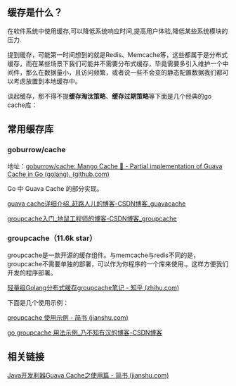 ## 缓存是什么？

​	在软件系统中使用缓存,可以降低系统响应时间,提高用户体验,降低某些系统模块的压力.

​	提到缓存，可能第一时间想到的就是Redis、Memcache等，这些都属于是分布式缓存，而在某些场景下我们可能并不需要分布式缓存，毕竟需要多引入维护一个中间件，那么在数据量小，且访问频繁，或者说一些不会变的静态配置数据我们都可以考虑放置到本地缓存中。

​	谈起缓存，那不得不提**缓存淘汰策略**、**缓存过期策略**等下面是几个经典的go cache库：

## 常用缓存库

### goburrow/cache

地址：[goburrow/cache: Mango Cache 🥭 - Partial implementation of Guava Cache in Go (golang). (github.com)](https://github.com/goburrow/cache)

Go 中 Guava Cache 的部分实现。

[guava cache详细介绍_赶路人儿的博客-CSDN博客_guavacache](https://blog.csdn.net/liuxiao723846/article/details/108392072)

[groupcache入门_地鼠工程师的博客-CSDN博客_groupcache](https://blog.csdn.net/m0_37731056/article/details/104782685)

### groupcache（11.6k star）

groupcache是一款开源的缓存组件。与memcache与redis不同的是，groupcache不需要单独的部署，可以作为你程序的一个库来使用.。这样方便我们开发的程序部署。

[轻量级Golang分布式缓存groupcache笔记 - 知乎 (zhihu.com)](https://zhuanlan.zhihu.com/p/53724255/)

下面是几个使用示例：

[groupcache 使用示例 - 简书 (jianshu.com)](https://www.jianshu.com/p/f0ef2664428e?u_atoken=5b653377-2107-4c65-bb32-2ef989533297&u_asession=014shsMip5k0Co1FI9xyoLcfLQEHO2asP1VDHqsqE1vosewxadYqh1K0oe42K0TKQPX0KNBwm7Lovlpxjd_P_q4JsKWYrT3W_NKPr8w6oU7K8cYM-7bGuM9PFhNQEuBH109Z8yatDP0qApUVWMROZyFmBkFo3NEHBv0PZUm6pbxQU&u_asig=05DeK0a0DKFecR--vOFG3MvmtmBp9jxLSce_L0QO4yF1dTh-U3PJYrQ_gC3S3lWkDbqP0VU9cBI61wy3FHh7V0PTubf_IK4hrCLz3whd77hKVA21ELJhPXdYZN2uOZi1pTyIq5cgcUoW_xm5mG43bLn66504DH-y9yYoEQYDliY3T9JS7q8ZD7Xtz2Ly-b0kmuyAKRFSVJkkdwVUnyHAIJzcNJ8g9CawTHkVDn--N54Vh1A20HKBEoLwl1_A-SB6eWCs-hAuami3wC_ze-3aLJqu3h9VXwMyh6PgyDIVSG1W_DrNPko8qKmrDEL2lv2wjxnnfigo6gvybXhopmdXmQQM1fatBWw8lIqyLFhPoJ9kpcCjSnFubJWFWMMQTTneB_mWspDxyAEEo4kbsryBKb9Q&u_aref=BDjD4PSPlLGzPAkVuOsWAIORfW4%3D)

[go groupcache 用法示例_乃不知有汉的博客-CSDN博客](https://blog.csdn.net/wangjunsheng/article/details/81512767)



## 相关链接

[Java开发利器Guava Cache之使用篇 - 简书 (jianshu.com)](https://www.jianshu.com/p/7733c21cad7b?u_atoken=b91087f9-4283-4a76-bd4e-7bdcb9ad7fd1&u_asession=017RaHGAoRvhQLWSBFA4jSYpQY5KFXstvs-M8FVxZVDFntE7m50Igl8nl0qY9LaGeWX0KNBwm7Lovlpxjd_P_q4JsKWYrT3W_NKPr8w6oU7K9MW5b_f5s3SMbMa8BiYMz_9Z8yatDP0qApUVWMROZyFmBkFo3NEHBv0PZUm6pbxQU&u_asig=05oQsxl1GVuo1JWKDnpb89Yx5EPatFlMWszAr4KN1uVVoBT8XWRfj15Dgc_NXEDkGh5y4sxTftCHD_3bjwivgb61EV9edkCaBc6Mr1NDaFHJI8Gcqyy8rNn00vCbxFPARIdRix94en97SH4yvemZG32SKMpbLkQl1stNfOTCnZtZX9JS7q8ZD7Xtz2Ly-b0kmuyAKRFSVJkkdwVUnyHAIJzRkhgN2adPLMg8jMy62PUMrN2tL-EXqHEv-Le-Xp13d6Cs-hAuami3wC_ze-3aLJqu3h9VXwMyh6PgyDIVSG1W_5stPz4TcVwksKc-_gTlZ14SCiwcadFJVvu84nbKDsY0nDcJFezVD552H4jmxq1o8RpRsNCQx3W6_1ZVH_eCbTmWspDxyAEEo4kbsryBKb9Q&u_aref=vmEq9Vs5dLcoGhtCHNoSDqEypzw%3D)



